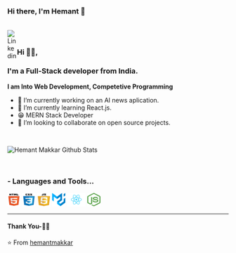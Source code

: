 ### Hi there, I'm Hemant 👋

<br/>
<a href="https://www.linkedin.com/in/hemant-makkar-15039a176/">
  <img align="left" alt="Linkedin" width="22px" src="https://cdn.jsdelivr.net/npm/simple-icons@v3/icons/linkedin.svg" />
</a>

<br />

### Hi 🙋‍♂️,
### I'm a Full-Stack developer from India.

**I am Into Web Development, Competetive Programming**

- 🔭 I’m currently working on an AI news aplication.
- 🌱 I’m currently learning React.js.
- 😁 MERN Stack Developer
- 👯 I’m looking to collaborate on open source projects.
<br />


![Hemant Makkar Github Stats](https://github-readme-stats.vercel.app/api?username=hemantmakkar&show_icons=true&title_color=fff&icon_color=79ff97&text_color=9f9f9f&bg_color=151515)

<br />

### - Languages and Tools...
<code><img height="30" src="https://raw.githubusercontent.com/hemantmakkar/hemantmakkar/master/languages/html.png"></code>
<code><img height="30" src="https://raw.githubusercontent.com/hemantmakkar/hemantmakkar/master/languages/css.png"></code>
<code><img height="30" src="https://raw.githubusercontent.com/hemantmakkar/hemantmakkar/master/languages/js.png"></code>
<code><img height="30" src="https://raw.githubusercontent.com/hemantmakkar/hemantmakkar/master/languages/material-ui.png"></code>
<code><img height="30" src="https://raw.githubusercontent.com/hemantmakkar/hemantmakkar/master/languages/react.png"></code>
<code><img height="30" src="https://raw.githubusercontent.com/hemantmakkar/hemantmakkar/master/languages/nodejs.png"></code>


*************

#### Thank You-🙏🏼



⭐️ From [hemantmakkar](https://github.com/hemantmakkar)
